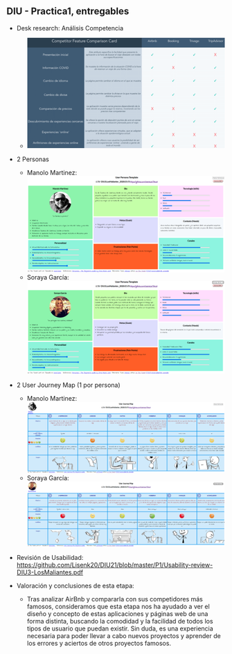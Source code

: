 ## DIU - Practica1, entregables


- Desk research: Análisis Competencia

  -  ![Competitive-Analysis](../img/Competitive-Analysis.png)
- 2 Personas 

  - Manolo Martinez:![Manolo-Martinez](../img/Manolo-Martinez.png)
  - Soraya García:![Soraya-Garcia](../img/Soraya-Garcia.png)
- 2 User Journey Map  (1 por persona)

  - Manolo Martinez:![Manolo-Martinez-Journey](../img/Manolo-Martinez-Journey.png)
  - Soraya García: ![Soraya-Garcia-Journey](../img/Soraya-Garcia-Journey.png)
- Revisión de Usabilidad: https://github.com/Lisenk20/DIU21/blob/master/P1/Usability-review-DIU3-LosMaliantes.pdf

- Valoración y conclusiones de esta etapa:
  - Tras analizar AirBnb y compararla con sus competidores más famosos, consideramos que esta etapa nos ha ayudado a ver el diseño y concepto de estas aplicaciones y páginas web de una forma distinta, buscando la comodidad y la facilidad de todos los tipos de usuario que puedan existir. Sin duda, es una experiencia necesaria para poder llevar a cabo nuevos proyectos y aprender de los errores y aciertos de otros proyectos famosos.